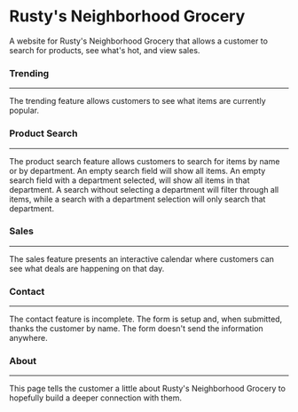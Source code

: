 # Rusty's Neighborhood Grocery 
A website for Rusty's Neighborhood Grocery that allows a customer to search for products, see what's hot, and view sales.

### Trending
-------------
The trending feature allows customers to see what items are currently popular.

### Product Search
-------------------
The product search feature allows customers to search for items by name or by department. An empty search field will show all items. An empty search field with a department selected, will show all items in that department. A search without selecting a department will filter through all items, while a search with a department selection will only search that department.

### Sales
----------
The sales feature presents an interactive calendar where customers can see what deals are happening on that day.

### Contact
------------
The contact feature is incomplete. The form is setup and, when submitted, thanks the customer by name. The form doesn't send the information anywhere.

### About
----------
This page tells the customer a little about Rusty's Neighborhood Grocery to hopefully build a deeper connection with them.

